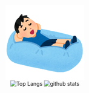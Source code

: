 <div style="display: flex; flex-direction: column; align-items: center;">
  <img style="height: 200px;" alt="Hirune man" src="./assets/images/hirune.png">
  <div style="display: inline-block;">
    <img alt="Top Langs" height="160px" src="https://github-readme-stats.vercel.app/api/top-langs/?username=c19yamamoto&hide=html&layout=compact">
    <img alt="github stats" height="160px" src="https://github-readme-stats.vercel.app/api?username=c19yamamoto&show_icons=true&count_private=true">
  </div>
</div>
